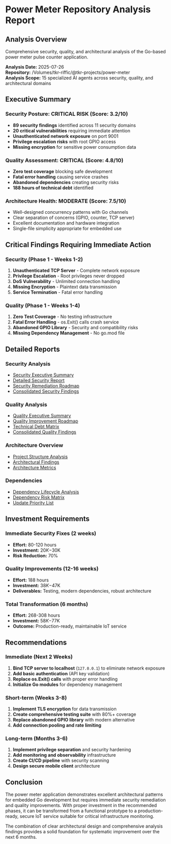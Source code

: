 # Power Meter Repository Analysis Report

## Analysis Overview

Comprehensive security, quality, and architectural analysis of the Go-based power meter pulse counter application.

**Analysis Date:** 2025-07-26  
**Repository:** /Volumes/tkr-riffic/@tkr-projects/power-meter  
**Analysis Scope:** 15 specialized AI agents across security, quality, and architectural domains

## Executive Summary

### Security Posture: **CRITICAL RISK** (Score: 3.2/10)
- **89 security findings** identified across 11 security domains
- **20 critical vulnerabilities** requiring immediate attention
- **Unauthenticated network exposure** on port 9001
- **Privilege escalation risks** with root GPIO access
- **Missing encryption** for sensitive power consumption data

### Quality Assessment: **CRITICAL** (Score: 4.8/10)
- **Zero test coverage** blocking safe development
- **Fatal error handling** causing service crashes
- **Abandoned dependencies** creating security risks
- **188 hours of technical debt** identified

### Architecture Health: **MODERATE** (Score: 7.5/10)
- Well-designed concurrency patterns with Go channels
- Clear separation of concerns (GPIO, counter, TCP server)
- Excellent documentation and hardware integration
- Single-file simplicity appropriate for embedded use

## Critical Findings Requiring Immediate Action

### Security (Phase 1 - Weeks 1-2)
1. **Unauthenticated TCP Server** - Complete network exposure
2. **Privilege Escalation** - Root privileges never dropped
3. **DoS Vulnerability** - Unlimited connection handling
4. **Missing Encryption** - Plaintext data transmission
5. **Service Termination** - Fatal error handling

### Quality (Phase 1 - Weeks 1-4)
1. **Zero Test Coverage** - No testing infrastructure
2. **Fatal Error Handling** - os.Exit() calls crash service
3. **Abandoned GPIO Library** - Security and compatibility risks
4. **Missing Dependency Management** - No go.mod file

## Detailed Reports

### Security Analysis
- [Security Executive Summary](security/executive-summary.md)
- [Detailed Security Report](security/detailed-report.md)
- [Security Remediation Roadmap](security/remediation-roadmap.md)
- [Consolidated Security Findings](security/consolidated-findings.json)

### Quality Analysis
- [Quality Executive Summary](quality/quality-executive-summary.md)
- [Quality Improvement Roadmap](quality/improvement-roadmap.md)
- [Technical Debt Matrix](quality/technical-debt-matrix.md)
- [Consolidated Quality Findings](quality/quality-consolidated.json)

### Architecture Overview
- [Project Structure Analysis](overview/analysis-report.md)
- [Architectural Findings](overview/findings.json)
- [Architecture Metrics](overview/metrics.json)

### Dependencies
- [Dependency Lifecycle Analysis](dependencies/lifecycle-analysis.json)
- [Dependency Risk Matrix](dependencies/dependency-risk-matrix.json)
- [Update Priority List](dependencies/update-priority-list.json)

## Investment Requirements

### Immediate Security Fixes (2 weeks)
- **Effort:** 80-120 hours
- **Investment:** $20K-$30K
- **Risk Reduction:** 70%

### Quality Improvements (12-16 weeks)
- **Effort:** 188 hours
- **Investment:** $38K-$47K
- **Deliverables:** Testing, modern dependencies, robust architecture

### Total Transformation (6 months)
- **Effort:** 268-308 hours
- **Investment:** $58K-$77K
- **Outcome:** Production-ready, maintainable IoT service

## Recommendations

### Immediate (Next 2 Weeks)
1. **Bind TCP server to localhost** (`127.0.0.1`) to eliminate network exposure
2. **Add basic authentication** (API key validation)
3. **Replace os.Exit() calls** with proper error handling
4. **Initialize Go modules** for dependency management

### Short-term (Weeks 3-8)
1. **Implement TLS encryption** for data transmission
2. **Create comprehensive testing suite** with 80%+ coverage
3. **Replace abandoned GPIO library** with modern alternative
4. **Add connection pooling and rate limiting**

### Long-term (Months 3-6)
1. **Implement privilege separation** and security hardening
2. **Add monitoring and observability** infrastructure
3. **Create CI/CD pipeline** with security scanning
4. **Design secure mobile client** architecture

## Conclusion

The power meter application demonstrates excellent architectural patterns for embedded Go development but requires immediate security remediation and quality improvements. With proper investment in the recommended phases, it can be transformed from a functional prototype to a production-ready, secure IoT service suitable for critical infrastructure monitoring.

The combination of clear architectural design and comprehensive analysis findings provides a solid foundation for systematic improvement over the next 6 months.
